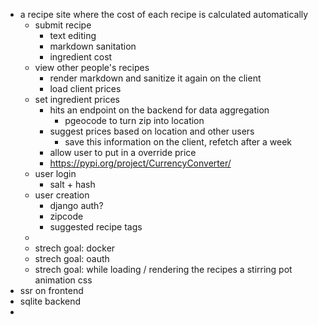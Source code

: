 - a recipe site where the cost of each recipe is calculated automatically
	- submit recipe 
		- text editing 
		- markdown sanitation
		- ingredient cost 
	- view other people's recipes 
		- render markdown and sanitize it again on the client
		- load client prices
	- set ingredient prices
		- hits an endpoint on the backend for data aggregation
			- pgeocode to turn zip into location
		- suggest prices based on location and other users
			- save this information on the client, refetch after a week
		- allow user to put in a override price
		- https://pypi.org/project/CurrencyConverter/
	- user login
		- salt + hash
	- user creation 
		- django auth?
		- zipcode
		- suggested recipe tags
	- 
	- strech goal: docker
	- strech goal: oauth
	- strech goal: while loading / rendering the recipes a stirring pot animation css
- ssr on frontend
- sqlite backend 
- 
